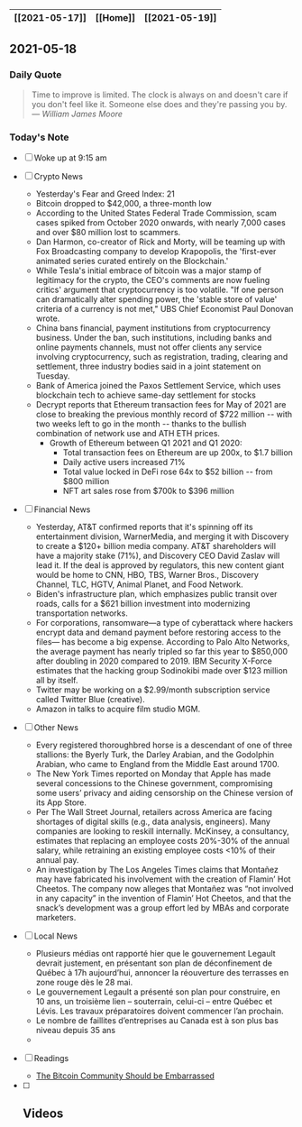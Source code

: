 | [[2021-05-17]] | [[Home]] | [[2021-05-19]] |
| :------------: | :------: | :------------: |

## 2021-05-18 

### Daily Quote
> Time to improve is limited. The clock is always on and doesn't care if you don't feel like it. Someone else does and they're passing you by.
> &mdash; <cite>William James Moore</cite>

### Today's Note
- [ ] Woke up at 9:15 am
- [ ] Crypto News
	- Yesterday's Fear and Greed Index: 21
	- Bitcoin dropped to $42,000, a three-month low
	- According to the United States Federal Trade Commission, scam cases spiked from October 2020 onwards, with nearly 7,000 cases and over $80 million lost to scammers.
	- Dan Harmon, co-creator of Rick and Morty, will be teaming up with Fox Broadcasting company to develop Krapopolis, the 'first-ever animated series curated entirely on the Blockchain.'
	- While Tesla's initial embrace of bitcoin was a major stamp of legitimacy for the crypto, the CEO's comments are now fueling critics' argument that cryptocurrency is too volatile. "If one person can dramatically alter spending power, the 'stable store of value' criteria of a currency is not met," UBS Chief Economist Paul Donovan wrote.
	- China bans financial, payment institutions from cryptocurrency business. Under the ban, such institutions, including banks and online payments channels, must not offer clients any service involving cryptocurrency, such as registration, trading, clearing and settlement, three industry bodies said in a joint statement on Tuesday.
	- Bank of America joined the Paxos Settlement Service, which uses blockchain tech to achieve same-day settlement for stocks
	- Decrypt reports that Ethereum transaction fees for May of 2021 are close to breaking the previous monthly record of $722 million -- with two weeks left to go in the month -- thanks to the bullish combination of network use and ATH ETH prices. 
		- Growth of Ethereum between Q1 2021 and Q1 2020:
			- Total transaction fees on Ethereum are up 200x, to $1.7 billion
			- Daily active users increased 71%
			- Total value locked in DeFi rose 64x to $52 billion -- from $800 million
			- NFT art sales rose from $700k to $396 million
- [ ] Financial News
	- Yesterday, AT&T confirmed reports that it's spinning off its entertainment division, WarnerMedia, and merging it with Discovery to create a $120+ billion media company. AT&T shareholders will have a majority stake (71%), and Discovery CEO David Zaslav will lead it. If the deal is approved by regulators, this new content giant would be home to CNN, HBO, TBS, Warner Bros., Discovery Channel, TLC, HGTV, Animal Planet, and Food Network.
	- Biden's infrastructure plan, which emphasizes public transit over roads, calls for a $621 billion investment into modernizing transportation networks.
	- For corporations, ransomware—a type of cyberattack where hackers encrypt data and demand payment before restoring access to the files— has become a big expense. According to Palo Alto Networks, the average payment has nearly tripled so far this year to $850,000 after doubling in 2020 compared to 2019. IBM Security X-Force estimates that the hacking group Sodinokibi made over $123 million all by itself.
	- Twitter may be working on a $2.99/month subscription service called Twitter Blue (creative).
	- Amazon in talks to acquire film studio MGM.

- [ ] Other News
	- Every registered thoroughbred horse is a descendant of one of three stallions: the Byerly Turk, the Darley Arabian, and the Godolphin Arabian, who came to England from the Middle East around 1700.
	- The New York Times reported on Monday that Apple has made several concessions to the Chinese government, compromising some users’ privacy and aiding censorship on the Chinese version of its App Store.
	- Per The Wall Street Journal, retailers across America are facing shortages of digital skills (e.g., data analysis, engineers). Many companies are looking to reskill internally. McKinsey, a consultancy, estimates that replacing an employee costs 20%-30% of the annual salary, while retraining an existing employee costs <10% of their annual pay.
	- An investigation by The Los Angeles Times claims that Montañez may have fabricated his involvement with the creation of Flamin’ Hot Cheetos. The company now alleges that Montañez was “not involved in any capacity” in the invention of Flamin’ Hot Cheetos, and that the snack’s development was a group effort led by MBAs and corporate marketers.
- [ ] Local News
	- Plusieurs médias ont rapporté hier que le gouvernement Legault devrait justement, en présentant son plan de déconfinement de Québec à 17h aujourd’hui, annoncer la réouverture des terrasses en zone rouge dès le 28 mai.
	- Le gouvernement Legault a présenté son plan pour construire, en 10 ans, un troisième lien – souterrain, celui-ci – entre Québec et Lévis. Les travaux préparatoires doivent commencer l’an prochain.
	- Le nombre de faillites d’entreprises au Canada est à son plus bas niveau depuis 35 ans
	- 
- [ ] Readings
	- [The Bitcoin Community Should be Embarrassed](https://www.ar.ca/blog/crypto-market-recap-05-17-21)
- [ ] Videos
	- 